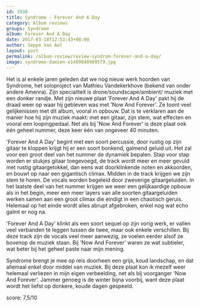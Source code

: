 ```yaml
---
id: 1938
title: Syndrome - Forever And A Day
category: Album reviews
groups: Syndrome
album: Forever And A Day
date: 2017-03-18T12:53:43+00:00
author: Seppe Van Ael
layout: post
permalink: /album-review/review-syndrom-forever-and-a-day/
image: syndrome-damien-e1489840989579.jpg
---
```

Het is al enkele jaren geleden dat we nog nieuw werk hoorden van Syndrome, het soloproject van Mathieu Vandekerkhove (bekend van onder andere Amenra). Zijn specialiteit is drone/soundscape/ambient/ muziek met een donker randje. Met zijn nieuwe plaat 'Forever And A Day' pakt hij de draad weer op waar hij gebleven was met 'Now And Forever'. Ze toont veel gelijkenissen met dit album, vooral in opbouw. Dat is te verklaren aan de manier hoe hij zijn muziek maakt: met een gitaar, zijn stem, wat effecten en vooral een loopingpedaal. Net als bij 'Now And Forever' is deze plaat ook één geheel nummer, deze keer één van ongeveer 40 minuten.

'Forever And A Day' begint met een soort percussie, door rustig op zijn gitaar te kloppen krijgt hij er een soort bonkend, galmend geluid uit. Het zal voor een groot deel van het nummer de dynamiek bepalen. Stap voor stap worden er stukjes gitaar toegevoegd, de track wordt meer en meer gevuld met rustig gitaargetokkel, dan eens wat doorklinkende noten en akkoorden, en bouwt op naar een gigantisch climax. Midden in de track krijgen we zijn stem te horen. De vocals worden begeleid door zweverige gitaargeluiden. In het laatste deel van het nummer krijgen we weer een gelijkaardige opbouw als in het begin, meer een meer layers van alle soorten gitaargeluiden werken samen aan een groot climax die eindigt in een chaotisch geruis. Helemaal op het einde wordt alles abrupt afgebroken, enkel nog wat echo galmt er nog na.

'Forever And A Day' klinkt als een soort sequel op zijn vorig werk, er vallen veel verbanden te leggen tussen de twee, maar ook enkele verschillen. Bij deze track zijn de vocals veel meer aanwezig, ze voelen eerder alsof ze bovenop de muziek staan. Bij 'Now And Forever' waren ze wat subtieler, wat beter bij het geheel paste naar mijn mening.

Syndrome brengt je mee op reis doorheen een grijs, koud landschap, en dat allemaal enkel door middel van muziek. Bij deze plaat kon ik mezelf weer helemaal verliezen in mijn eigen verbeelding, net als bij voorganger 'Now And Forever'. Jammer genoeg is de winter bijna voorbij, want deze plaat wordt het liefst op donkere, koude dagen gespeeld.

score: 7,5/10
